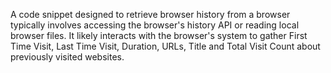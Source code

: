 A code snippet designed to retrieve browser history from a browser typically involves accessing the browser's history API or reading local browser files. 
It likely interacts with the browser's system to gather First Time Visit, Last Time Visit, Duration, URLs, Title and Total Visit Count about previously visited websites.
